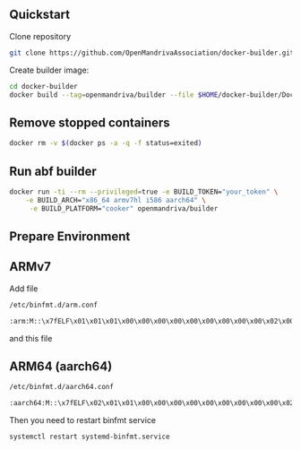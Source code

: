 ## Quickstart

Clone repository

```bash
git clone https://github.com/OpenMandrivaAssociation/docker-builder.git
```
Create builder image:

```bash
cd docker-builder
docker build --tag=openmandriva/builder --file $HOME/docker-builder/Dockerfile.builder .
```

## Remove stopped containers
```bash
docker rm -v $(docker ps -a -q -f status=exited)
```

## Run abf builder
```bash
docker run -ti --rm --privileged=true -e BUILD_TOKEN="your_token" \
	-e BUILD_ARCH="x86_64 armv7hl i586 aarch64" \
	 -e BUILD_PLATFORM="cooker" openmandriva/builder
```

## Prepare Environment
## ARMv7

Add file

```bash
/etc/binfmt.d/arm.conf
```
```bash
:arm:M::\x7fELF\x01\x01\x01\x00\x00\x00\x00\x00\x00\x00\x00\x00\x02\x00\x28\x00:\xff\xff\xff\xff\xff\xff\xff\x00\xff\xff\xff\xff\xff\xff\xff\xff\xfe\xff\xff\xff:/usr/bin/qemu-arm-binfmt:P
```
and this file

## ARM64 (aarch64)
```bash
/etc/binfmt.d/aarch64.conf
```
```bash
:aarch64:M::\x7fELF\x02\x01\x01\x00\x00\x00\x00\x00\x00\x00\x00\x00\x02\x00\xb7\x00:\xff\xff\xff\xff\xff\xff\xff\x00\xff\xff\xff\xff\xff\xff\xff\xff\xfe\xff\xff\xff:/usr/bin/qemu-aarch64-binfmt:P
```
Then you need to restart binfmt service

```bash
systemctl restart systemd-binfmt.service
```
